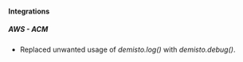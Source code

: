
#### Integrations
##### AWS - ACM
- Replaced unwanted usage of *demisto.log()* with *demisto.debug()*.
